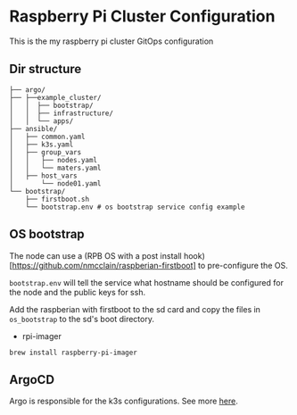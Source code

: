 # Raspberry Pi Cluster Configuration
This is the my raspberry pi cluster GitOps configuration

## Dir structure

```
├── argo/
├── ├──example_cluster/
│   │  ├── bootstrap/
│   │  ├── infrastructure/
│   │  └── apps/
├── ansible/
│   ├── common.yaml
│   ├── k3s.yaml
│   ├── group_vars
│   │   ├── nodes.yaml
│   │   └── maters.yaml
│   ├── host_vars
│       └── node01.yaml
└── bootstrap/
    ├── firstboot.sh
    └── bootstrap.env # os bootstrap service config example
```


## OS bootstrap

The node can use a (RPB OS with a post install hook)[https://github.com/nmcclain/raspberian-firstboot] to pre-configure the OS.

`bootstrap.env` will tell the service what hostname should be configured for the node and the public keys for ssh.

Add the raspberian with firstboot to the sd card and copy the files in `os_bootstrap` to the sd's boot directory.

* rpi-imager
```
brew install raspberry-pi-imager
```

## ArgoCD

Argo is responsible for the k3s configurations. See more [here](https://argoproj.github.io/argo-cd/).
